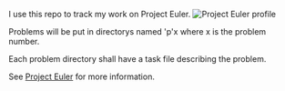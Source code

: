 
I use this repo to track my work on Project Euler.
![Project Euler profile](https://projecteuler.net/profile/theMesh.png)

Problems will be put in directorys named 'p'x where x is the problem number.

Each problem directory shall have a task file describing the problem.

See [Project Euler](https://projecteuler.net/archives) for more information.

